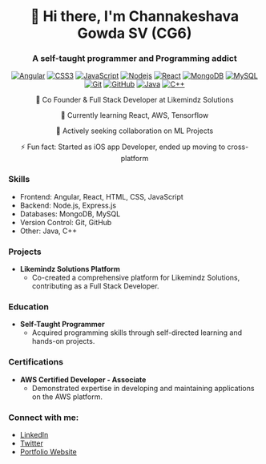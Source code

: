 <h1 align="center">👋 Hi there, I'm Channakeshava Gowda SV (CG6)</h1>
<h3 align="center">A self-taught programmer and Programming addict</h3>

<p align="center">
  <a href="https://github.com/CGCode6/"><img src="https://img.shields.io/badge/-Angular-red?style=flat-square&logo=html5&logoColor=white" alt="Angular"></a>
  <a href="https://github.com/CGCode6/"><img src="https://img.shields.io/badge/-CSS3-1572B6?style=flat-square&logo=css3" alt="CSS3"></a>
  <a href="https://github.com/CGCode6/"><img src="https://img.shields.io/badge/-JavaScript-black?style=flat-square&logo=javascript" alt="JavaScript"></a>
  <a href="https://github.com/CGCode6/"><img src="https://img.shields.io/badge/-Nodejs-black?style=flat-square&logo=Node.js" alt="Nodejs"></a>
  <a href="https://github.com/CGCode6/"><img src="https://img.shields.io/badge/-React-black?style=flat-square&logo=react" alt="React"></a>
  <a href="https://github.com/CGCode6/"><img src="https://img.shields.io/badge/-MongoDB-black?style=flat-square&logo=mongodb" alt="MongoDB"></a>
  <a href="https://github.com/CGCode6/"><img src="https://img.shields.io/badge/-MySQL-black?style=flat-square&logo=mysql" alt="MySQL"></a>
  <a href="https://github.com/CGCode6/"><img src="https://img.shields.io/badge/-Git-black?style=flat-square&logo=git" alt="Git"></a>
  <a href="https://github.com/CGCode6/"><img src="https://img.shields.io/badge/-GitHub-181717?style=flat-square&logo=github" alt="GitHub"></a>
  <a href="https://github.com/CGCode6/"><img src="https://img.shields.io/badge/-Java-black?style=flat-square&logo=Java" alt="Java"></a>
  <a href="https://github.com/CGCode6/"><img src="https://img.shields.io/badge/-C++-00599C?style=flat-square&logo=c%2B%2B" alt="C++"></a>
</p>

<p align="center">🚀 Co Founder & Full Stack Developer at Likemindz Solutions</p>
<p align="center">🌱 Currently learning React, AWS, Tensorflow</p>
<p align="center">👯 Actively seeking collaboration on ML Projects</p>
<p align="center">⚡ Fun fact: Started as iOS app Developer, ended up moving to cross-platform</p>

### Skills
- Frontend: Angular, React, HTML, CSS, JavaScript
- Backend: Node.js, Express.js
- Databases: MongoDB, MySQL
- Version Control: Git, GitHub
- Other: Java, C++

### Projects
- **Likemindz Solutions Platform**
  - Co-created a comprehensive platform for Likemindz Solutions, contributing as a Full Stack Developer.

### Education
- **Self-Taught Programmer**
  - Acquired programming skills through self-directed learning and hands-on projects.

### Certifications
- **AWS Certified Developer - Associate**
  - Demonstrated expertise in developing and maintaining applications on the AWS platform.

### Connect with me:
- [LinkedIn](YOUR_LINKEDIN_PROFILE_LINK)
- [Twitter](YOUR_TWITTER_PROFILE_LINK)
- [Portfolio Website](YOUR_PORTFOLIO_LINK)
